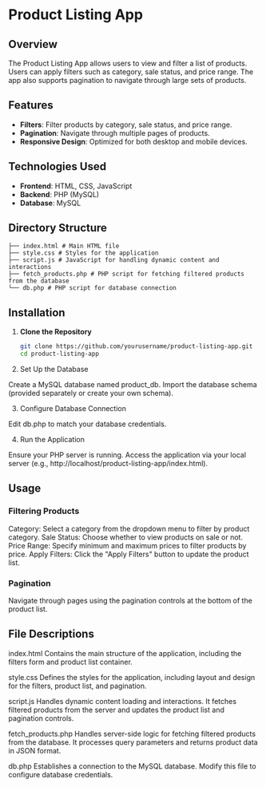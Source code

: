# Product Listing App

## Overview

The Product Listing App allows users to view and filter a list of products. Users can apply filters such as category, sale status, and price range. The app also supports pagination to navigate through large sets of products.

## Features

- **Filters**: Filter products by category, sale status, and price range.
- **Pagination**: Navigate through multiple pages of products.
- **Responsive Design**: Optimized for both desktop and mobile devices.

## Technologies Used

- **Frontend**: HTML, CSS, JavaScript
- **Backend**: PHP (MySQL)
- **Database**: MySQL

## Directory Structure
```
├── index.html # Main HTML file
├── style.css # Styles for the application
├── script.js # JavaScript for handling dynamic content and interactions
├── fetch_products.php # PHP script for fetching filtered products from the database
└── db.php # PHP script for database connection

```

## Installation

1. **Clone the Repository**

   ```bash
   git clone https://github.com/yourusername/product-listing-app.git
   cd product-listing-app
2. Set Up the Database

Create a MySQL database named product_db.
Import the database schema (provided separately or create your own schema).

3. Configure Database Connection

Edit db.php to match your database credentials.

4. Run the Application

Ensure your PHP server is running.
Access the application via your local server (e.g., http://localhost/product-listing-app/index.html).

## Usage

### Filtering Products
Category: Select a category from the dropdown menu to filter by product category.
Sale Status: Choose whether to view products on sale or not.
Price Range: Specify minimum and maximum prices to filter products by price.
Apply Filters: Click the "Apply Filters" button to update the product list.

### Pagination
Navigate through pages using the pagination controls at the bottom of the product list.

## File Descriptions
index.html
Contains the main structure of the application, including the filters form and product list container.

style.css
Defines the styles for the application, including layout and design for the filters, product list, and pagination.

script.js
Handles dynamic content loading and interactions. It fetches filtered products from the server and updates the product list and pagination controls.

fetch_products.php
Handles server-side logic for fetching filtered products from the database. It processes query parameters and returns product data in JSON format.

db.php
Establishes a connection to the MySQL database. Modify this file to configure database credentials.

